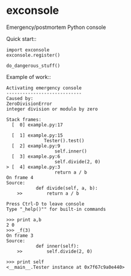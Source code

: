 exconsole
=========

Emergency/postmortem Python console

Quick start::

    import exconsole
    exconsole.register()

    do_dangerous_stuff()


Example of work::

    Activating emergency console
    ----------------------------
    Caused by:
    ZeroDivisionError
    integer division or modulo by zero

    Stack frames:
      [  0] example.py:17
              
      [  1] example.py:15
                  Tester().test()
      [  2] example.py:9
                      self.inner()
      [  3] example.py:6
                      self.divide(2, 0)
    > [  4] example.py:3
                      return a / b
    On frame 4
    Source:
               def divide(self, a, b):
        >>         return a / b

    Press Ctrl-D to leave console
    Type "_help()"" for built-in commands

    >>> print a,b
    2 0
    >>> _f(3)
    On frame 3
    Source:
               def inner(self):
        >>         self.divide(2, 0)

    >>> print self
    <__main__.Tester instance at 0x7f67c9a0e440>
